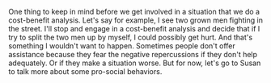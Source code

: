 One thing to keep in mind before we get involved in a situation that we do a
cost-benefit analysis. Let's say for example, I see two grown men fighting in
the street. I'll stop and engage in a cost-benefit analysis and decide that if
I try to split the two men up by myself, I could possibly get hurt. And that's
something I wouldn't want to happen. Sometimes people don't offer assistance
because they fear the negative repercussions if they don't help adequately. Or
if they make a situation worse. But for now, let's go to Susan to talk more
about some pro-social behaviors.
